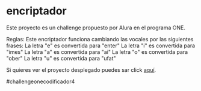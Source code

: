 # encriptador

Este proyecto es un challenge propuesto por Alura en el programa ONE.

Reglas:
Este encriptador funciona cambiando las vocales por las siguientes frases:
La letra "e" es convertida para "enter"
La letra "i" es convertida para "imes"
La letra "a" es convertida para "ai"
La letra "o" es convertida para "ober"
La letra "u" es convertida para "ufat"

Si quieres ver el proyecto desplegado puedes sar click <a href="https://ghost3119.github.io/encriptador/">aquí<a>.

#challengeonecodificador4
